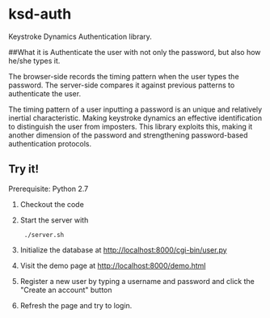 # ksd-auth
Keystroke Dynamics Authentication library.

##What it is
Authenticate the user with not only the password, but also how he/she types it.

The browser-side records the timing pattern when the user types the password. The server-side compares it against previous patterns to authenticate the user.

The timing pattern of a user inputting a password is an unique and relatively inertial characteristic. Making keystroke dynamics an effective identification to distinguish the user from imposters. This library exploits this, making it another dimension of the password and strengthening password-based authentication protocols.

## Try it!

Prerequisite: Python 2.7

1. Checkout the code
2. Start the server with

        ./server.sh

3. Initialize the database at [http://localhost:8000/cgi-bin/user.py](http://localhost:8000/cgi-bin/user.py)
4. Visit the demo page at [http://localhost:8000/demo.html](http://localhost:8000/demo.html)
5. Register a new user by typing a username and password and click the "Create an account" button
6. Refresh the page and try to login.
